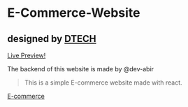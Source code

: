 # E-Commerce-Website
## designed by [DTECH](https://github.com/dev-dtech)
[Live Preview!](https://dev-bros.github.io/E-Commerce-Website/)

The backend of this website is made by @dev-abir

>This is a simple E-commerce website made with react.

[E-commerce](https://en.wikipedia.org/wiki/E-commerce)




